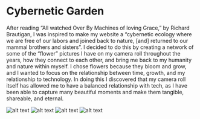 # Cybernetic Garden

After reading “All watched Over By Machines of loving Grace,” by Richard Brautigan, I was inspired to make my website a “cybernetic ecology where we are free of our labors and joined back to nature, [and] returned to our mammal brothers and sisters”. I decided to do this by creating a network of some of the “flower” pictures I have on my camera roll throughout the years, how they connect to each other, and bring me back to my humanity and nature within myself. I chose flowers because they bloom and grow, and I wanted to focus on the relationship between time, growth, and my relationship to technology. In doing this I discovered that my camera roll itself has allowed me to have a balanced relationship with tech, as I have been able to capture many beautiful moments and make them tangible, shareable, and eternal.

![alt text](https://github.com/[esykes77]/[iml400]/cybernetic-garden/[assets]/1?raw=true)
![alt text](https://github.com/[esykes77]/[iml400]/cybernetic-garden/[assets]/2?raw=true)
![alt text](https://github.com/[esykes77]/[iml400]/cybernetic-garden/[assets]/3?raw=true)
![alt text](https://github.com/[esykes77]/[iml400]/cybernetic-garden/[assets]/4?raw=true)
